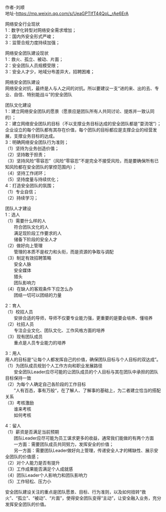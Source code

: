 作者-刘顺  
地址-https://mp.weixin.qq.com/s/UeaGPTIfT44QoL_rAe6ErA

网络安全行业现状  
1：数字化转型对网络安全需求增加；  
2：国内外安全形式严峻；  
3：监管合规力度持续加强；

网络安全团队建设现状  
1：救火、孤立、被动、片面；  
2：安全团队人员规模受限；  
3：安全人才少，地域分布差异大，招聘困难；

网络安全团队建设  
网络安全对抗，最终是人与人之间的对抗。所以要建议一支“进的来、出的去、专业、自信、特别能战斗”的安全团队

团队文化建设  
1：建立网络安全团队的愿景（愿景应是团队所有人共同讨论、提炼并一致认同的）；  
2：建立网络安全团队的目标（不以支撑业务目标达成的安全团队都是”耍流氓“）；  
企业设立的每个团队都有其存在价值，每个团队的目标都应是支撑企业的经营发展，支撑业务目标的达成。  
3：明确网络安全团队行为准则；  
（1）坚持为业务创造价值；  
（2）坚持敢于担责；  
（3）坚持风险“零容忍”（风险“零容忍”不是完全不接受风险，而是要确保所有已知风险都在安全团队的掌控范围内）；  
（4）坚持工作闭环；  
（5）坚持度量与持续优化；  
4：打造安全团队的氛围；  
（1）专业自信；  
（2）持续学习；  

团队人才建设  
1：选人  
（1）需要什么样的人  
&emsp;&emsp;符合团队文化的人  
&emsp;&emsp;满足现阶段工作要求的人  
&emsp;&emsp;储备下阶段的安全人才  
（2）做好向上管理  
&emsp;&emsp;管理的本质不是权力和头衔，而是资源的争取与调配  
（3）制定有效招聘策略  
&emsp;&emsp;安全人脉  
&emsp;&emsp;安全媒体  
&emsp;&emsp;猎头  
&emsp;&emsp;团队影响力  
（4）在缺人的客观条件下应怎么办  
&emsp;&emsp;团结一切可以团结的力量  

2：育人  
（1）校招人员  
&emsp;&emsp;安排合适的导师，导师不仅要专业能力强，更重要的是要会培养、懂培养  
（2）社招人员  
&emsp;&emsp;专注企业文化、团队文化、工作风格方面的培养  
（3）现有团队成员  
&emsp;&emsp;重点是人员专业能力的培养
	
3：用人  
用人的目标是“让每个人都发挥自己的价值，确保团队目标与个人目标的双达成”。  
（1）为团队成员规划个人工作方向和职业发展路径  
&emsp;&emsp;安全团队Leader应尽可能的让团队成员的个人目标与其在团队中承担的团队目标保持一致  
（2）为每个人确定自己各阶段的工作目标  
&emsp;&emsp;”人有百态，事有万般“，在了解人、了解事的基础上，为二者建立恰当的搭配关系  
（3）考核激励  
&emsp;&emsp;谁来考核  
&emsp;&emsp;如何考核  

4：留人  
（1）薪资是否满足当前预期  
&emsp;&emsp;团队Leader应尽可能为员工谋求更多的收益，通常我们能做的有两个方面  
&emsp;&emsp;一方面：需要团队成员共同努力，发挥安全的价值；  
&emsp;&emsp;另一方面：需要团队Leader做好向上管理，传递安全人才的稀缺性、展示安全团队的价值感；  
（2）对个人能力是否有提升  
（3）工作成果能否满足个人成就感  
（4）团队Leader个人影响力和团队影响力  
（5）工作轻松、压力小  

安全团队建设关注的重点是团队愿景、目标、行为准则，以及如何扭转“救火”、“孤立”、“被动”、“片面”，使得安全团队变得“主动”，让安全融入业务，充分发挥安全团队的价值。
